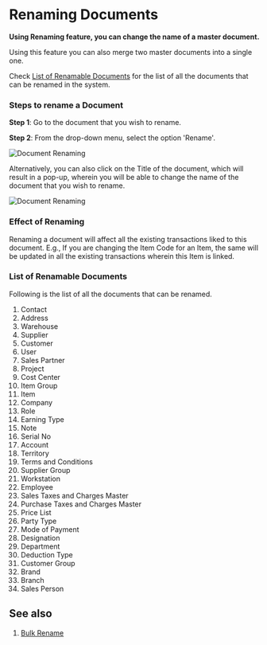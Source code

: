 <!-- add-breadcrumbs -->
# Renaming Documents

**Using Renaming feature, you can change the name of a master document.**

Using this feature you can also merge two master documents into a single one.

Check [List of Renamable Documents](/docs/v12/user/manual/en/using-erpnext/articles/renaming-documents#list-of-renamable-documents) for the list of all the documents that can be renamed in the system.

### Steps to rename a Document

**Step 1**: Go to the document that you wish to rename.

**Step 2**: From the drop-down menu, select the option 'Rename'.

![Document Renaming](/docs/v12/assets/img/using-erpnext/using-rename-documents-1.gif)

Alternatively, you can also click on the Title of the document, which will result in a pop-up, wherein you will be able to change the name of the document that you wish to rename.

![Document Renaming](/docs/v12/assets/img/using-erpnext/using-rename-documents-2.gif)

### Effect of Renaming

Renaming a document will affect all the existing transactions liked to this document. E.g., If you are changing the Item Code for an Item, the same will be updated in all the existing transactions wherein this Item is linked.

### List of Renamable Documents

Following is the list of all the documents that can be renamed.

1. Contact
2. Address
3. Warehouse
4. Supplier
5. Customer
6. User
7. Sales Partner
8. Project
9. Cost Center
10. Item Group
11. Item
12. Company
13. Role
14. Earning Type
15. Note
16. Serial No
17. Account
18. Territory
19. Terms and Conditions
20. Supplier Group
21. Workstation
22. Employee
23. Sales Taxes and Charges Master
24. Purchase Taxes and Charges Master
25. Price List
26. Party Type
27. Mode of Payment
28. Designation
29. Department
30. Deduction Type
31. Customer Group
32. Brand
33. Branch
34. Sales Person

## See also

1. [Bulk Rename](/docs/v12/user/manual/en/using-erpnext/articles/bulk-rename)

<!-- markdown -->
